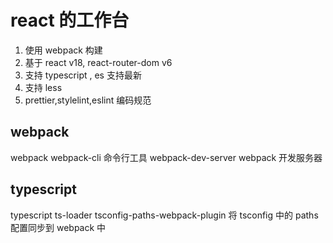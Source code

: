 # react 的工作台

1. 使用 webpack 构建
2. 基于 react v18, react-router-dom v6
3. 支持 typescript , es 支持最新
4. 支持 less
5. prettier,stylelint,eslint 编码规范

## webpack

webpack
webpack-cli 命令行工具
webpack-dev-server webpack 开发服务器

## typescript

typescript
ts-loader
tsconfig-paths-webpack-plugin 将 tsconfig 中的 paths 配置同步到 webpack 中
